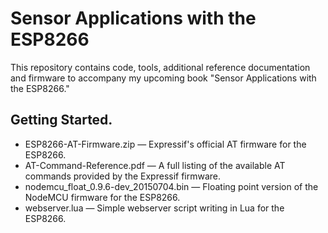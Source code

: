 # Sensor Applications with the ESP8266

This repository contains code, tools, additional reference documentation and firmware to accompany my upcoming book "Sensor Applications with the ESP8266."

## Getting Started.

* ESP8266-AT-Firmware.zip — Expressif's official AT firmware for the ESP8266.
* AT-Command-Reference.pdf — A full listing of the available AT commands provided by the Expressif firmware.
* nodemcu_float_0.9.6-dev_20150704.bin — Floating point version of the NodeMCU firmware for the ESP8266.
* webserver.lua — Simple webserver script writing in Lua for the ESP8266.
